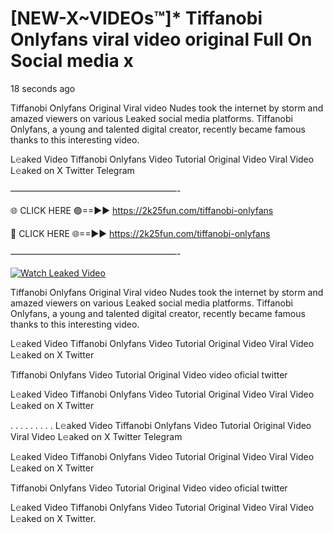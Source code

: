 # [NEW-X~VIDEOs™]* Tiffanobi Onlyfans viral video original Full On Social media x

18 seconds ago

Tiffanobi Onlyfans Original Viral video Nudes took the internet by storm and amazed viewers on various Leaked social media platforms. Tiffanobi Onlyfans, a young and talented digital creator, recently became famous thanks to this interesting video.

L𝚎aked Video Tiffanobi Onlyfans Video Tutorial Original Video Viral Video L𝚎aked on X Twitter Telegram

———————————————————-

🌐 CLICK HERE 🟢==►► https://2k25fun.com/tiffanobi-onlyfans

🔴 CLICK HERE 🌐==►► https://2k25fun.com/tiffanobi-onlyfans

———————————————————-

[![Watch Leaked Video](https://miro.medium.com/v2/resize:fit:828/format:webp/1*cilzJN44JGOrTw9NJCrNHA.gif "Watch Leaked Video")](https://2k25fun.com/tiffanobi-onlyfans)

Tiffanobi Onlyfans Original Viral video Nudes took the internet by storm and amazed viewers on various Leaked social media platforms. Tiffanobi Onlyfans, a young and talented digital creator, recently became famous thanks to this interesting video.

L𝚎aked Video Tiffanobi Onlyfans Video Tutorial Original Video Viral Video L𝚎aked on X Twitter

Tiffanobi Onlyfans Video Tutorial Original Video video oficial twitter

L𝚎aked Video Tiffanobi Onlyfans Video Tutorial Original Video Viral Video L𝚎aked on X Twitter

. . . . . . . . . L𝚎aked Video Tiffanobi Onlyfans Video Tutorial Original Video Viral Video L𝚎aked on X Twitter Telegram

L𝚎aked Video Tiffanobi Onlyfans Video Tutorial Original Video Viral Video L𝚎aked on X Twitter

Tiffanobi Onlyfans Video Tutorial Original Video video oficial twitter

L𝚎aked Video Tiffanobi Onlyfans Video Tutorial Original Video Viral Video L𝚎aked on X Twitter.